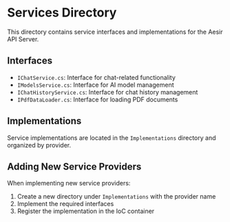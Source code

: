 # Services Directory

This directory contains service interfaces and implementations for the Aesir API Server.

## Interfaces

- `IChatService.cs`: Interface for chat-related functionality
- `IModelsService.cs`: Interface for AI model management
- `IChatHistoryService.cs`: Interface for chat history management
- `IPdfDataLoader.cs`: Interface for loading PDF documents

## Implementations

Service implementations are located in the `Implementations` directory and organized by provider.

## Adding New Service Providers

When implementing new service providers:
1. Create a new directory under `Implementations` with the provider name
2. Implement the required interfaces
3. Register the implementation in the IoC container
